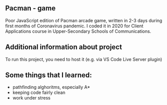 ## Pacman - game
Poor JavaScript edition of Pacman arcade game, written in 2-3 days during first months of Coronavirus pandemic. I coded it in 2020 for Client Applications course in Upper-Secondary Schools of Communications.
## Additional information about project
To run this project, you need to host it (e.g. via VS Code Live Server plugin) 
## Some things that I learned:
- pathfinding alghoritms, especially A*
- keeping code fairly clean
- work under stress